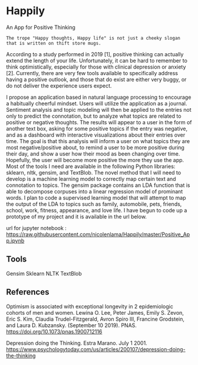 # Happily
An App for Positive Thinking

	The trope "Happy thoughts, Happy life" is not just a cheeky slogan that is written on thift store mugs. 
  According to a study performed in 2019 [1], positive thinking can actually extend the length of your life. 
  Unfortunately, it can be hard to remember to think optimistically, especially for those with clinical depression or anxiety [2]. 
  Currently, there are very few tools available to specifically address having a positive outlook, and those that do exist 
  are either very buggy, or do not deliver the experience users expect.
  
  I propose an application based in natural language processing to encourage a habitually cheerful mindset.
  Users will utilize the application as a journal. Sentiment analysis and topic modeling will then be applied
  to the entries not only to predict the connotation, but to analyze what topics are related to positive or negative thoughts.
  The results will appear to a user in the form of another text box, asking for some positive topics if the entry was negative,
  and as a dashboard with interactive visualizations about their entries over time.  The goal is that this analysis
  will inform a user on what topics they are most negative/positive about, to remind a user to be more positive during their
  day, and show a user how their mood as been changing over time. Hopefully, the user will become more positive the more they 
  use the app. Most of the tools I need are available in the following Python libraries: sklearn, nltk, gensim, and TextBlob. 
  The novel method that I will need to develop is a machine learning model to correctly map certain text and connotation to topics. 
  The gensim package contains an LDA function that is able to decompose corpuses into a linear regression model of prominant words. 
  I plan to code a supervised learning model that will attempt to map the output of the LDA to topics such as family, 
  automobile, pets, friends, school, work, fitness, appearance, and love life. I have begun to code up a prototype of my project
  and it is available in the url below. 

url for jupyter notebook : https://raw.githubusercontent.com/nicolenlama/Happily/master/Positive_App.ipynb

## Tools
Gensim
Sklearn
NLTK
TextBlob


## References
Optimism is associated with exceptional longevity in 2 epidemiologic cohorts of men and women. 
Lewina O. Lee, Peter James, Emily S. Zevon, Eric S. Kim, Claudia Trudel-Fitzgerald, Avron Spiro III, 
Francine Grodstein, and Laura D. Kubzansky. (September 10 2019). PNAS. https://doi.org/10.1073/pnas.1900712116

Depression doing the Thinking. Estra Marano. July 1 2001. 
https://www.psychologytoday.com/us/articles/200107/depression-doing-the-thinking

